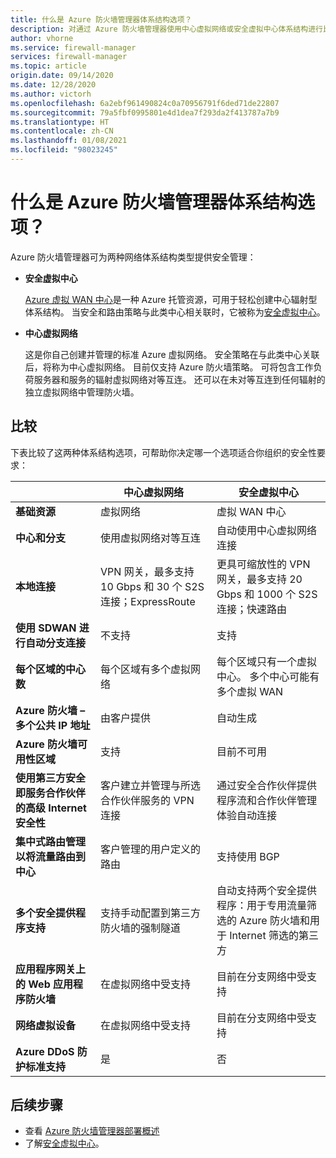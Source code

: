 ```yaml
---
title: 什么是 Azure 防火墙管理器体系结构选项？
description: 对通过 Azure 防火墙管理器使用中心虚拟网络或安全虚拟中心体系结构进行比较和对比。
author: vhorne
ms.service: firewall-manager
services: firewall-manager
ms.topic: article
origin.date: 09/14/2020
ms.date: 12/28/2020
ms.author: victorh
ms.openlocfilehash: 6a2ebf961490824c0a70956791f6ded71de22807
ms.sourcegitcommit: 79a5fbf0995801e4d1dea7f293da2f413787a7b9
ms.translationtype: HT
ms.contentlocale: zh-CN
ms.lasthandoff: 01/08/2021
ms.locfileid: "98023245"
---
```

# <a name="what-are-the-azure-firewall-manager-architecture-options"></a>什么是 Azure 防火墙管理器体系结构选项？

Azure 防火墙管理器可为两种网络体系结构类型提供安全管理：

- **安全虚拟中心**

   [Azure 虚拟 WAN 中心](../virtual-wan/virtual-wan-about.md#resources)是一种 Azure 托管资源，可用于轻松创建中心辐射型体系结构。 当安全和路由策略与此类中心相关联时，它被称为[安全虚拟中心](secured-virtual-hub.md)。 
- **中心虚拟网络**

   这是你自己创建并管理的标准 Azure 虚拟网络。 安全策略在与此类中心关联后，将称为中心虚拟网络。 目前仅支持 Azure 防火墙策略。 可将包含工作负荷服务器和服务的辐射虚拟网络对等互连。 还可以在未对等互连到任何辐射的独立虚拟网络中管理防火墙。

## <a name="comparison"></a>比较

下表比较了这两种体系结构选项，可帮助你决定哪一个选项适合你组织的安全性要求：


|  |中心虚拟网络|安全虚拟中心  |
|---------|---------|---------|
|**基础资源** |虚拟网络|虚拟 WAN 中心|
|**中心和分支** |使用虚拟网络对等互连|自动使用中心虚拟网络连接|
|**本地连接** |VPN 网关，最多支持 10 Gbps 和 30 个 S2S 连接；ExpressRoute|更具可缩放性的 VPN 网关，最多支持 20 Gbps 和 1000 个 S2S 连接；快速路由|
|**使用 SDWAN 进行自动分支连接** |不支持|支持|
|**每个区域的中心数** |每个区域有多个虚拟网络|每个区域只有一个虚拟中心。 多个中心可能有多个虚拟 WAN|
|**Azure 防火墙 – 多个公共 IP 地址** |由客户提供|自动生成|
|**Azure 防火墙可用性区域** |支持|目前不可用|
|**使用第三方安全即服务合作伙伴的高级 Internet 安全性** |客户建立并管理与所选合作伙伴服务的 VPN 连接|通过安全合作伙伴提供程序流和合作伙伴管理体验自动连接|
|**集中式路由管理以将流量路由到中心** |客户管理的用户定义的路由|支持使用 BGP|
|**多个安全提供程序支持**|支持手动配置到第三方防火墙的强制隧道|自动支持两个安全提供程序：用于专用流量筛选的 Azure 防火墙和用于 Internet 筛选的第三方|
|**应用程序网关上的 Web 应用程序防火墙** |在虚拟网络中受支持|目前在分支网络中受支持|
|**网络虚拟设备**|在虚拟网络中受支持|目前在分支网络中受支持|
|**Azure DDoS 防护标准支持**|是|否|

## <a name="next-steps"></a>后续步骤

- 查看 [Azure 防火墙管理器部署概述](deployment-overview.md)
- 了解[安全虚拟中心](secured-virtual-hub.md)。